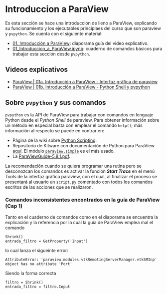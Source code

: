 # Introduccion a ParaView

Es esta sección se hace una introducción de lleno a ParaView, explicando su funcionamiento y los ejecutables principlaes del curso que son paraview y ```pvpython```. Se cuenta con el siguiente material:

- [01. Introducción a ParaView](01_Introduccion_a_ParaView.pdf): diaporama guía del video explicativo.
- [01_Introduccion_a_ParaView.ipynb](01_Introduccion_a_ParaView.ipynb): cuaderno de comandos básicos para trabajar esta sección desde ```pvpython```.

## Videos explicativos

- [ParaView | 01a. Introducción a ParaView - Interfaz gráfica de paraview](https://youtu.be/Hx6kPCnk0RI)
- [ParaView | 01b. Introducción a ParaView - Python Shell y pvpython](https://youtu.be/IM88o6Rj2pA)

## Sobre ```pvpython``` y sus comandos

```pvpython``` es la API de ParaView para trabajar con comandos en lenguaje Python desde el *Python Shell* de paraview. Para obtener información sobre un método en especial basta con emplear el comando ```help()```; más información al respecto se puede en contrar en:

* Página de la wiki sobre [Python Scripting](https://www.paraview.org/Wiki/ParaView/Python_Scripting).
* Repositorio de Kitware con documentación de Python para ParaView [aquí](https://kitware.github.io/paraview-docs/latest/python/). El módulo [```paraview.simple```](https://kitware.github.io/paraview-docs/latest/python/paraview.simple.html) es el más usado.
* La [ParaViewGuide-5.8.1.pdf](https://www.paraview.org/files/v5.8/ParaViewGuide-5.8.1.pdf).

La recomendación cuando se quiera programar una rutina pero se desconozcan los comandos es activar la función ***Start Trace*** en el menú *Tools* de la interfaz gráfica paraview, con el cual, al finalizar el proceso se presentará al usuario un ```script.py``` comentado con todos los comandos escritos de las acciones que se realizaron.

### Comandos inconsistentes encontrados en la guía de ParaView (Cap 1)

Tanto en el cuaderno de comandos como en el diaporama se encuentra la explicación y la referencia por la cual la guía de ParaView emplea mal el comando

```
Shrink()
entrada_filtro = GetProperty('Input')
```

lo cual lanza el sigueinte error:

```
AttributeError: 'paraview.modules.vtkRemotingServerManager.vtkSMInp' object has no attribute 'Port'
```

Siendo la forma correcta

```
filtro = Shrink()
entrada_filtro = filtro.Input
```